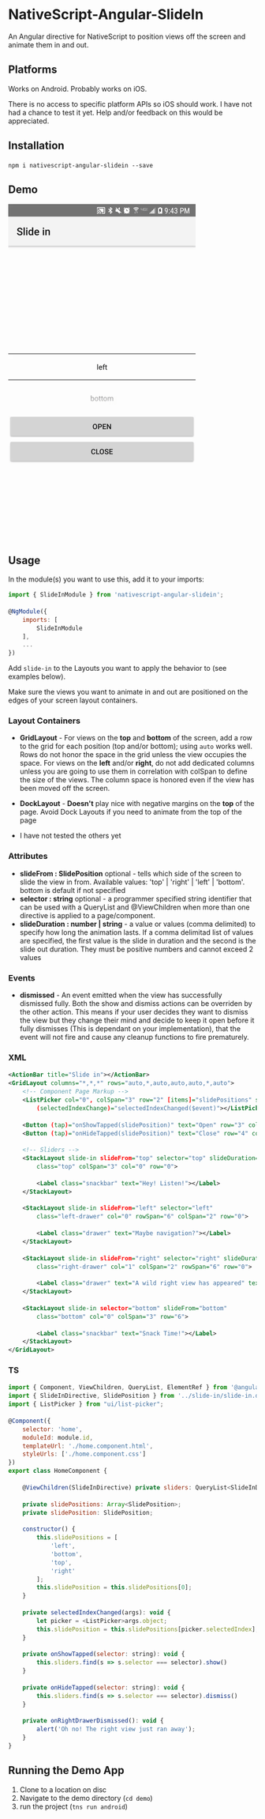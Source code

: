 # NativeScript-Angular-SlideIn
An Angular directive for NativeScript to position views off the screen and animate them in and out.

## Platforms
Works on Android.
Probably works on iOS.

There is no access to specific platform APIs so iOS should work. I have not had a chance to test it yet. Help and/or feedback on this would be appreciated.

## Installation
`npm i nativescript-angular-slidein --save`

## Demo

![Demo](./screens/demo.gif)

## Usage

In the module(s) you want to use this, add it to your imports:

``` javascript
import { SlideInModule } from 'nativescript-angular-slidein';

@NgModule({
    imports: [
        SlideInModule
    ],
    ...
})
```

Add `slide-in` to the Layouts you want to apply the behavior to (see examples below).

Make sure the views you want to animate in and out are positioned on the edges of your screen layout containers.

### Layout Containers
 - **GridLayout** - For views on the **top** and **bottom** of the screen, add a row to the grid for each position (top and/or bottom); using `auto` works well. Rows do not honor the space in the grid unless the view occupies the space. For views on the **left** and/or **right**, do not add dedicated columns unless you are going to use them in correlation with colSpan to define the size of the views. The column space is honored even if the view has been moved off the screen.

 - **DockLayout** - **Doesn't** play nice with negative margins on the **top** of the page. Avoid Dock Layouts if you need to animate from the top of the page

 - I have not tested the others yet

### Attributes

- **slideFrom : SlidePosition** optional - tells which side of the screen to slide the view in from. Available values: 'top' | 'right' | 'left' | 'bottom'. bottom is default if not specified
- **selector : string** optional - a programmer specified string identifier that can be used with a QueryList and @ViewChildren when more than one directive is applied to a page/component.
- **slideDuration : number | string** - a value or values (comma delimited) to specify how long the animation lasts. If a comma delimitad list of values are specified, the first value is the slide in duration and the second is the slide out duration. They must be positive numbers and cannot exceed 2 values

### Events

- **dismissed** - An event emitted when the view has successfully dismissed fully. Both the show and dismiss actions can be overriden by the other action. This means if your user decides they want to dismiss the view but they change their mind and decide to keep it open before it fully dismisses (This is dependant on your implementation), that the event will not fire and cause any cleanup functions to fire prematurely.

### XML
```XML
<ActionBar title="Slide in"></ActionBar>
<GridLayout columns="*,*,*" rows="auto,*,auto,auto,auto,*,auto">
    <!-- Component Page Markup -->
    <ListPicker col="0", colSpan="3" row="2" [items]="slidePositions" selectedIndex="0"
        (selectedIndexChange)="selectedIndexChanged($event)"></ListPicker>

    <Button (tap)="onShowTapped(slidePosition)" text="Open" row="3" col="0" colSpan="3"></Button>
    <Button (tap)="onHideTapped(slidePosition)" text="Close" row="4" col="0" colSpan="3"></Button>

    <!-- Sliders -->
    <StackLayout slide-in slideFrom="top" selector="top" slideDuration="300"
        class="top" colSpan="3" col="0" row="0">

        <Label class="snackbar" text="Hey! Listen!"></Label>
    </StackLayout>

    <StackLayout slide-in slideFrom="left" selector="left"
        class="left-drawer" col="0" rowSpan="6" colSpan="2" row="0">

        <Label class="drawer" text="Maybe navigation?"></Label>
    </StackLayout>

    <StackLayout slide-in slideFrom="right" selector="right" slideDuration="2000,300" (dismissed)="onRightDrawerDismissed()"
        class="right-drawer" col="1" colSpan="2" rowSpan="6" row="0">

        <Label class="drawer" text="A wild right view has appeared" textWrap="true"></Label>
    </StackLayout>

    <StackLayout slide-in selector="bottom" slideFrom="bottom"
        class="bottom" col="0" colSpan="3" row="6">

        <Label class="snackbar" text="Snack Time!"></Label>
    </StackLayout>
</GridLayout>
```

### TS
```javascript
import { Component, ViewChildren, QueryList, ElementRef } from '@angular/core';
import { SlideInDirective, SlidePosition } from '../slide-in/slide-in.directive';
import { ListPicker } from "ui/list-picker";

@Component({
    selector: 'home',
    moduleId: module.id,
    templateUrl: './home.component.html',
    styleUrls: ['./home.component.css']
})
export class HomeComponent {

    @ViewChildren(SlideInDirective) private sliders: QueryList<SlideInDirective>;

    private slidePositions: Array<SlidePosition>;
    private slidePosition: SlidePosition;

    constructor() {
        this.slidePositions = [
            'left',
            'bottom',
            'top',
            'right'
        ];
        this.slidePosition = this.slidePositions[0];
    }

    private selectedIndexChanged(args): void {
        let picker = <ListPicker>args.object;
        this.slidePosition = this.slidePositions[picker.selectedIndex];
    }

    private onShowTapped(selector: string): void {
        this.sliders.find(s => s.selector === selector).show()
    }

    private onHideTapped(selector: string): void {
        this.sliders.find(s => s.selector === selector).dismiss()
    }

    private onRightDrawerDismissed(): void {
        alert('Oh no! The right view just ran away');
    }
}
```

## Running the Demo App

1. Clone to a location on disc
1. Navigate to the demo directory (`cd demo`)
1. run the project (`tns run android`)